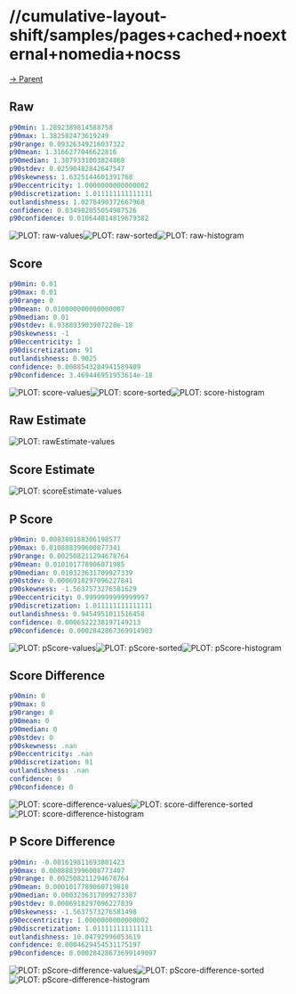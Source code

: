 
# //cumulative-layout-shift/samples/pages+cached+noexternal+nomedia+nocss

[→ Parent](../..)


## Raw


```yaml
p90min: 1.2892389814588758
p90max: 1.382502473619249
p90range: 0.09326349216037322
p90mean: 1.3166277046622816
p90median: 1.3079331003824868
p90stdev: 0.02590482842647547
p90skewness: 1.6325144601391768
p90eccentricity: 1.0000000000000002
p90discretization: 1.011111111111111
outlandishness: 1.0278490372667968
confidence: 0.034982055054987526
p90confidence: 0.010644814819679382

```

![PLOT: raw-values](./raw/values.svg)![PLOT: raw-sorted](./raw/sorted.svg)![PLOT: raw-histogram](./raw/histogram.svg)
## Score


```yaml
p90min: 0.01
p90max: 0.01
p90range: 0
p90mean: 0.010000000000000007
p90median: 0.01
p90stdev: 6.938893903907228e-18
p90skewness: -1
p90eccentricity: 1
p90discretization: 91
outlandishness: 0.9025
confidence: 0.0008543284941589409
p90confidence: 3.469446951953614e-18

```

![PLOT: score-values](./score/values.svg)![PLOT: score-sorted](./score/sorted.svg)![PLOT: score-histogram](./score/histogram.svg)
## Raw Estimate

![PLOT: rawEstimate-values](./rawEstimate/values.svg)
## Score Estimate

![PLOT: scoreEstimate-values](./scoreEstimate/values.svg)
## P Score


```yaml
p90min: 0.008380188306198577
p90max: 0.010888399600877341
p90range: 0.002508211294678764
p90mean: 0.010101778906071985
p90median: 0.010323631709927339
p90stdev: 0.0006918297096227841
p90skewness: -1.5637573276581629
p90eccentricity: 0.9999999999999997
p90discretization: 1.011111111111111
outlandishness: 0.9454951011516458
confidence: 0.0006522238197149213
p90confidence: 0.0002842867369914903

```

![PLOT: pScore-values](./pScore/values.svg)![PLOT: pScore-sorted](./pScore/sorted.svg)![PLOT: pScore-histogram](./pScore/histogram.svg)
## Score Difference


```yaml
p90min: 0
p90max: 0
p90range: 0
p90mean: 0
p90median: 0
p90stdev: 0
p90skewness: .nan
p90eccentricity: .nan
p90discretization: 91
outlandishness: .nan
confidence: 0
p90confidence: 0

```

![PLOT: score-difference-values](./score-difference/values.svg)![PLOT: score-difference-sorted](./score-difference/sorted.svg)![PLOT: score-difference-histogram](./score-difference/histogram.svg)
## P Score Difference


```yaml
p90min: -0.001619811693801423
p90max: 0.0008883996008773407
p90range: 0.002508211294678764
p90mean: 0.0001017789060719818
p90median: 0.0003236317099273387
p90stdev: 0.0006918297096227839
p90skewness: -1.5637573276581498
p90eccentricity: 1.0000000000000002
p90discretization: 1.011111111111111
outlandishness: 10.04792996053619
confidence: 0.0004629454531175197
p90confidence: 0.00028428673699149097

```

![PLOT: pScore-difference-values](./pScore-difference/values.svg)![PLOT: pScore-difference-sorted](./pScore-difference/sorted.svg)![PLOT: pScore-difference-histogram](./pScore-difference/histogram.svg)